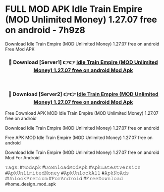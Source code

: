# FULL MOD APK Idle Train Empire (MOD Unlimited Money) 1.27.07 free on android - 7h9z8
Download Idle Train Empire (MOD Unlimited Money) 1.27.07 free on android Free Mod APK

<div align="center">
<h3>🔴 Download [Server1] 👉👉 <a href="https://apk-comot.site?title=Idle_Train_Empire_(MOD_Unlimited_Money)_1.27.07_free_on_android">Idle Train Empire (MOD Unlimited Money) 1.27.07 free on android Mod Apk</a></h3><br>

<h3>🔴 Download [Server2] 👉👉 <a href="https://apk-comot.site?title=Idle_Train_Empire_(MOD_Unlimited_Money)_1.27.07_free_on_android">Idle Train Empire (MOD Unlimited Money) 1.27.07 free on android Mod Apk</a></h3>
</div>


Free Download APK MOD Idle Train Empire (MOD Unlimited Money) 1.27.07 free on android

Download Idle Train Empire (MOD Unlimited Money) 1.27.07 free on android 

Free APK MOD Idle Train Empire (MOD Unlimited Money) 1.27.07 free on android 

Download Idle Train Empire (MOD Unlimited Money) 1.27.07 free on android Mod For Android

𝚃𝚊𝚐𝚜: #𝙼𝚘𝚍𝙰𝚙𝚔 #𝙳𝚘𝚠𝚗𝚕𝚘𝚊𝚍𝙼𝚘𝚍𝙰𝚙𝚔 #𝙰𝚙𝚔𝙻𝚊𝚝𝚎𝚜𝚝𝚅𝚎𝚛𝚜𝚒𝚘𝚗 #𝙰𝚙𝚔𝚄𝚗𝚕𝚒𝚖𝚒𝚝𝚎𝚍𝙼𝚘𝚗𝚎𝚢 #𝙰𝚙𝚔𝚄𝚗𝚕𝚘𝚌𝚔𝙰𝚕𝚕 #𝙰𝚙𝚔𝙽𝚘𝙰𝚍𝚜 #𝚄𝚗𝚕𝚘𝚌𝚔𝙿𝚛𝚎𝚖𝚒𝚞𝚖 #𝙵𝚘𝚛𝙰𝚗𝚍𝚛𝚘𝚒𝚍 #𝙵𝚛𝚎𝚎𝙳𝚘𝚠𝚗𝚕𝚘𝚊𝚍 #home_design_mod_apk